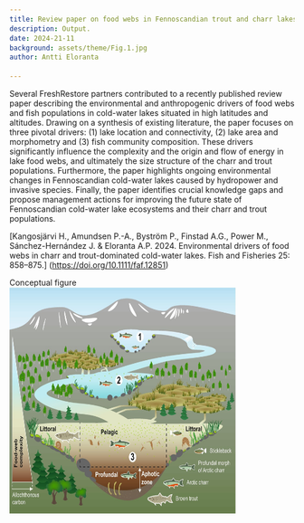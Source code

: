 ```yaml
---
title: Review paper on food webs in Fennoscandian trout and charr lakes
description: Output.  
date: 2024-21-11
background: assets/theme/Fig.1.jpg
author: Antti Eloranta

---
```

Several FreshRestore partners contributed to a recently published review paper describing the environmental and anthropogenic drivers of food webs and fish populations in cold-water lakes situated in high latitudes and altitudes. 
Drawing on a synthesis of existing literature, the paper focuses on three pivotal drivers: (1) lake location and connectivity, (2) lake area and morphometry and (3) fish community composition. These drivers significantly influence the complexity and the origin and flow of energy in lake food webs, and ultimately the size structure of the charr and trout populations. 
Furthermore, the paper highlights ongoing environmental changes in Fennoscandian cold-water lakes caused by hydropower and invasive species. Finally, the paper identifies crucial knowledge gaps and propose management actions for improving the future state of Fennoscandian cold-water lake ecosystems and their charr and trout populations.

[Kangosjärvi H., Amundsen P.-A., Byström P., Finstad A.G., Power M., Sánchez-Hernández J. & Eloranta A.P. 2024. Environmental drivers of food webs in charr and trout-dominated cold-water lakes. Fish and Fisheries 25: 858–875.] (https://doi.org/10.1111/faf.12851) 

Conceptual figure  
<img src="https://github.com/kimmagnusb/FreshRestore/blob/main/assets/theme/Figure_reviewpaper.jpg?raw=true" width="400" height="400"> 
